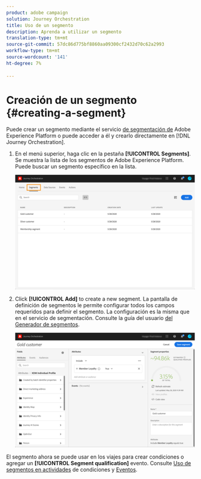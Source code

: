 ```yaml
---
product: adobe campaign
solution: Journey Orchestration
title: Uso de un segmento
description: Aprenda a utilizar un segmento
translation-type: tm+mt
source-git-commit: 57dc86d775bf8860aa09300cf2432d70c62a2993
workflow-type: tm+mt
source-wordcount: '141'
ht-degree: 7%

---
```




# Creación de un segmento {#creating-a-segment}

Puede crear un segmento mediante el servicio [de segmentación de](https://docs.adobe.com/content/help/en/experience-platform/segmentation/home.html) Adobe Experience Platform o puede acceder a él y crearlo directamente en [!DNL Journey Orchestration].

1. En el menú superior, haga clic en la pestaña **[!UICONTROL Segments]**. Se muestra la lista de los segmentos de Adobe Experience Platform. Puede buscar un segmento específico en la lista.

   ![](../assets/segment1.png)

1. Click **[!UICONTROL Add]** to create a new segment. La pantalla de definición de segmentos le permite configurar todos los campos requeridos para definir el segmento. La configuración es la misma que en el servicio de segmentación. Consulte la guía del usuario [del Generador de segmentos](https://docs.adobe.com/content/help/en/experience-platform/segmentation/ui/overview.html).

   ![](../assets/segment2.png)

El segmento ahora se puede usar en los viajes para crear condiciones o agregar un **[!UICONTROL Segment qualification]** evento. Consulte [Uso de segmentos en actividades](../segment/using-a-segment.md) de condiciones y [Eventos](../building-journeys/segment-qualification-events.md).